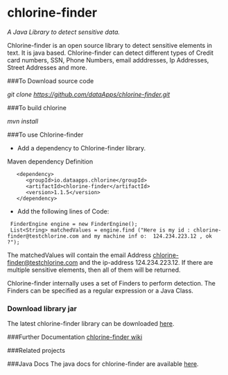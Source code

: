 # chlorine-finder
*A Java Library to detect sensitive data.*

Chlorine-finder is an open source library to detect sensitive elements in text. It is java based.
Chlorine-finder can detect different types of Credit card numbers, SSN, Phone Numbers, email adddresses, Ip Addresses, Street Addresses and more. 


###To Download source code

*git clone https://github.com/dataApps/chlorine-finder.git*

###To build chlorine

*mvn install*

###To use Chlorine-finder

- Add a dependency to Chlorine-finder library.

Maven dependency Definition
```
   <dependency>
      <groupId>io.dataapps.chlorine</groupId>
      <artifactId>chlorine-finder</artifactId>
      <version>1.1.5</version>
   </dependency>
```
- Add the following lines of Code:
```
 FinderEngine engine = new FinderEngine();
 List<String> matchedValues = engine.find ("Here is my id : chlorine-finder@testchlorine.com and my machine inf o:  124.234.223.12 , ok ?");
```
 The matchedValues will contain the email Address chlorine-finder@testchlorine.com and the ip-address 124.234.223.12.
 If there are multiple sensitive elements, then all of them will be returned.
 
Chlorine-finder internally uses a set of Finders to perform detection. The Finders can be specified as a regular expression or a Java Class.
 
### Download library jar

The latest chlorine-finder library can be downloaded [here](https://dataapps.io/chlorine.html#Opensource).
 
###Further Documentation
[chlorine-finder wiki](https://github.com/dataApps/chlorine-finder/wiki)
  
###Related projects
 
###Java Docs
The java docs for chlorine-finder are available [here](https://dataApps.io/files/chlorine-finder/javadoc/index.html).
 

 
 
